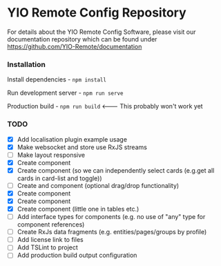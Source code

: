 # YIO Remote Config Repository

For details about the YIO Remote Config Software, please visit our documentation repository which can be found under
https://github.com/YIO-Remote/documentation

### Installation
Install dependencies - `npm install`

Run development server - `npm run serve`

Production build - `npm run build` <--- This probably won't work yet

### TODO
- [x] Add localisation plugin example usage
- [x] Make websocket and store use RxJS streams
- [ ] Make layout responsive
- [x] Create <card> component
- [x] Create <card-list> component (so we can independently select cards (e.g.get all cards in card-list and toggle))
- [ ] Create <list> and <list-item> component (optional drag/drop functionality)
- [x] Create <table> component
- [x] Create <remote-control> component
- [x] Create <delete-icon> component (little one in tables etc.)
- [ ] Add interface types for components (e.g. no use of "any" type for component references)
- [ ] Create RxJs data fragments (e.g. entities/pages/groups by profile)
- [ ] Add license link to files
- [ ] Add TSLint to project
- [ ] Add production build output configuration
